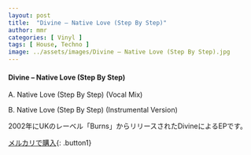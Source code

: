 ```yaml
---
layout: post
title:  "Divine – Native Love (Step By Step)"
author: mmr
categories: [ Vinyl ]
tags: [ House, Techno ]
image: ../assets/images/Divine – Native Love (Step By Step).jpg
---
```


#### Divine – Native Love (Step By Step)

A. Native Love (Step By Step) (Vocal Mix)

B. Native Love (Step By Step) (Instrumental Version)

2002年にUKのレーベル「Burns」からリリースされたDivineによるEPです。


[メルカリで購入](https://jp.mercari.com/item/m81787621079){: .button1}

